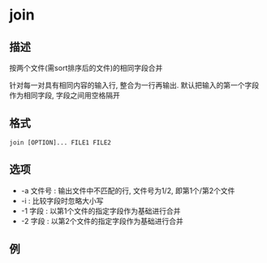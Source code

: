# join

## 描述

按两个文件(需sort排序后的文件)的相同字段合并

针对每一对具有相同内容的输入行, 整合为一行再输出.  默认把输入的第一个字段作为相同字段, 字段之间用空格隔开

## 格式
    join [OPTION]... FILE1 FILE2

## 选项

- -a 文件号 : 输出文件中不匹配的行, 文件号为1/2, 即第1个/第2个文件
- -i : 比较字段时忽略大小写
- -1 字段 : 以第1个文件的指定字段作为基础进行合并
- -2 字段 : 以第2个文件的指定字段作为基础进行合并

## 例

```sh
```
